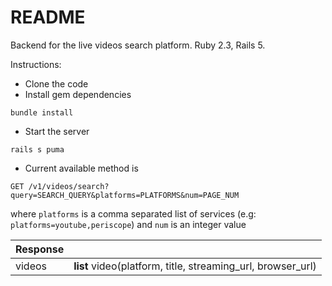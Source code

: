 # README

Backend for the live videos search platform. 
Ruby 2.3, Rails 5.

Instructions:

* Clone the code
* Install gem dependencies
```
bundle install
```
* Start the server 
```
rails s puma
```
* Current available method is 
```
GET /v1/videos/search?query=SEARCH_QUERY&platforms=PLATFORMS&num=PAGE_NUM
```
where ```platforms``` is a comma separated list of services (e.g: ```platforms=youtube,periscope```)
and ```num``` is an integer value

| Response      |                                                               | 
| ------------- |:-------------------------------------------------------------:| 
| videos        | **list**   video(platform, title, streaming_url, browser_url) |
